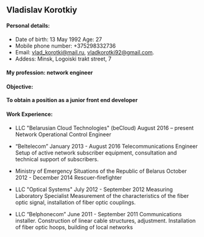 ## Vladislav Korotkiy

#### Personal details:	
* Date of birth: 13 May 1992 Age: 27	
* Mobile phone number: +375298332736
* Email: vlad_korotki@mail.ru, vladkorotki92@gmail.com.
* Addess: Minsk, Logoiski trakt street, 7

#### My profession: network engineer

#### Objective: 
**To obtain a position as a junior front end developer**

#### Work Experience:
* LLC "Belarusian Cloud Technologies" (beCloud)
August 2016 – present
Network Operational Control Engineer


* “Beltelecom”
January 2013 - August 2016
Telecommunications Engineer
Setup of active network subscriber equipment, consultation and technical support of subscribers.

* Ministry of Emergency Situations of the Republic of Belarus
October 2012 - December 2014
Rescuer-firefighter

* LLC "Optical Systems"
July 2012 - September 2012
Measuring Laboratory Specialist
Measurement of the characteristics of the fiber optic signal, installation of fiber optic couplings.

* LLC “Belphonecom”
June 2011 - September 2011
Communications installer.
Construction of linear cable structures, adjustment. Installation of fiber optic hoops, building of local networks

   